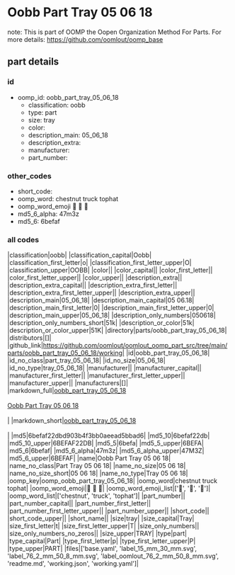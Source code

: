 # Oobb Part Tray 05 06 18  

note: This is part of OOMP the Oopen Organization Method For Parts. For more details: https://github.com/oomlout/oomp_base

##  part details





### id
* oomp_id: oobb_part_tray_05_06_18
  * classification: oobb
  * type: part
  * size: tray
  * color: 
  * description_main: 05_06_18
  * description_extra: 
  * manufacturer: 
  * part_number: 

### other_codes
* short_code: 
* oomp_word: chestnut truck tophat
* oomp_word_emoji :chestnut: :truck: :tophat:
* md5_6_alpha: 47m3z
* md5_6: 6befaf

### all codes 
|classification|oobb|
|classification_capital|Oobb|
|classification_first_letter|o|
|classification_first_letter_upper|O|
|classification_upper|OOBB|
|color||
|color_capital||
|color_first_letter||
|color_first_letter_upper||
|color_upper||
|description_extra||
|description_extra_capital||
|description_extra_first_letter||
|description_extra_first_letter_upper||
|description_extra_upper||
|description_main|05_06_18|
|description_main_capital|05 06.18|
|description_main_first_letter|0|
|description_main_first_letter_upper|0|
|description_main_upper|05_06_18|
|description_only_numbers|050618|
|description_only_numbers_short|51k|
|description_or_color|51k|
|description_or_color_upper|51K|
|directory|parts/oobb_part_tray_05_06_18|
|distributors|[]|
|github_link|https://github.com/oomlout/oomlout_oomp_part_src/tree/main/parts/oobb_part_tray_05_06_18/working|
|id|oobb_part_tray_05_06_18|
|id_no_class|part_tray_05_06_18|
|id_no_size|05_06_18|
|id_no_type|tray_05_06_18|
|manufacturer||
|manufacturer_capital||
|manufacturer_first_letter||
|manufacturer_first_letter_upper||
|manufacturer_upper||
|manufacturers|[]|
|markdown_full|[oobb_part_tray_05_06_18](https://github.com/oomlout/oomlout_oomp_part_src/tree/main/parts/oobb_part_tray_05_06_18/working)<br>[](https://github.com/oomlout/oomlout_oomp_part_src/tree/main/parts/oobb_part_tray_05_06_18/working)<br>[Oobb Part Tray 05 06 18](https://github.com/oomlout/oomlout_oomp_part_src/tree/main/parts/oobb_part_tray_05_06_18/working)<br><br>|
|markdown_short|[oobb_part_tray_05_06_18](https://github.com/oomlout/oomlout_oomp_part_src/tree/main/parts/oobb_part_tray_05_06_18/working)<br><br>|
|md5|6befaf22dbd903b4f3bb0aeead5bbad6|
|md5_10|6befaf22db|
|md5_10_upper|6BEFAF22DB|
|md5_5|6befa|
|md5_5_upper|6BEFA|
|md5_6|6befaf|
|md5_6_alpha|47m3z|
|md5_6_alpha_upper|47M3Z|
|md5_6_upper|6BEFAF|
|name|Oobb Part Tray 05 06 18|
|name_no_class|Part Tray 05 06 18|
|name_no_size|05 06 18|
|name_no_size_short|05 06 18|
|name_no_type|Tray 05 06 18|
|oomp_key|oomp_oobb_part_tray_05_06_18|
|oomp_word|chestnut truck tophat|
|oomp_word_emoji|:chestnut: :truck: :tophat:|
|oomp_word_emoji_list|[':chestnut:', ':truck:', ':tophat:']|
|oomp_word_list|['chestnut', 'truck', 'tophat']|
|part_number||
|part_number_capital||
|part_number_first_letter||
|part_number_first_letter_upper||
|part_number_upper||
|short_code||
|short_code_upper||
|short_name||
|size|tray|
|size_capital|Tray|
|size_first_letter|t|
|size_first_letter_upper|T|
|size_only_numbers||
|size_only_numbers_no_zeros||
|size_upper|TRAY|
|type|part|
|type_capital|Part|
|type_first_letter|p|
|type_first_letter_upper|P|
|type_upper|PART|
|files|['base.yaml', 'label_15_mm_30_mm.svg', 'label_76_2_mm_50_8_mm.svg', 'label_oomlout_76_2_mm_50_8_mm.svg', 'readme.md', 'working.json', 'working.yaml']|
